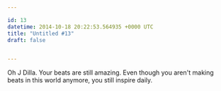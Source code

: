 ```yaml
---

id: 13
datetime: 2014-10-18 20:22:53.564935 +0000 UTC
title: "Untitled #13"
draft: false


---
```


Oh J Dilla. Your beats are still amazing. Even though you aren't making beats in this world anymore, you still inspire daily.
